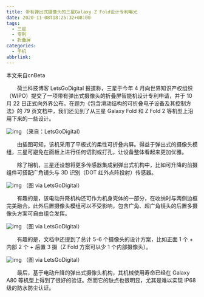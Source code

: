 ```yaml
---
title: 带有弹出式摄像头的三星Galaxy Z Fold设计专利曝光
date: 2020-11-08T18:25:32+08:00
tags:
  - 三星
  - 专利
  - 折叠屏
categories:
  - 手机
abbrlink:
---
```


本文来自cnBeta

　　荷兰科技博客 LetsGoDigital 报道称，三星于今年 4 月向世界知识产权组织（WIPO）提交了一项带有弹出式摄像头的折叠屏智能机设计专利申请，并于 10 月 22 日正式向外界公布。在题为《包含滑动结构的可折叠电子设备及其控制方法》的 79 页文档中，我们还见到了从三星 Galaxy Fold 和 Z Fold 2 等机型上沿用下来的一些设计。

![img](https://cdn.jsdelivr.net/gh/yakeing/Documentation@main/Hexo/images/7ea7-kcaeqzx0970605.jpg)
 （来自：LetsGoDigital）

　　由插图可知，该机采用了平板式的柔性可折叠内屏。得益于弹出式的摄像头模组，三星可避免在面板上进行任何切割或打孔，让设备整体看起来更加优雅。

　　除了相机，三星还设想将更多传感器集成到弹出式机构中，比如可升降的前摄组件可搭配广角镜头与 3D 识别（DOT 红外点阵投射）传感器。

![img](https://cdn.jsdelivr.net/gh/yakeing/Documentation@main/Hexo/images/a08e-kcaeqzx0970686.jpg)
（图 via LetsGoDigital）

　　有趣的是，该电动升降机构还可作为机身壳体的一部分，在收纳时与两侧边框完美融合。此外后置摄像头模组可以不受影响，包含广角、超广角镜头的后置多摄像头方案可自由组合发挥。

![img](https://cdn.jsdelivr.net/gh/yakeing/Documentation@main/Hexo/images/4082-kcaeqzx0971092.jpg)
 （图 via LetsGoDigital）

　　有趣的是，文档中还提到了总计 5-6 个摄像头的设计方案，比如正面 1 个 + 内部 2 个 + 后置 3 摄（Z Fold 方案可以少 1 个内部摄像头）。

![img](https://cdn.jsdelivr.net/gh/yakeing/Documentation@main/Hexo/images/d604-kcaeqzx0971177.jpg)
 （图 via LetsGoDigital）

　　最后，基于电动升降的弹出式摄像头机构，其机械使用寿命已经在 Galaxy A80 等机型上得到了很好的验证。然而它的缺点也很明显，尤其是难以实现 IP68 级的防水防尘认证。